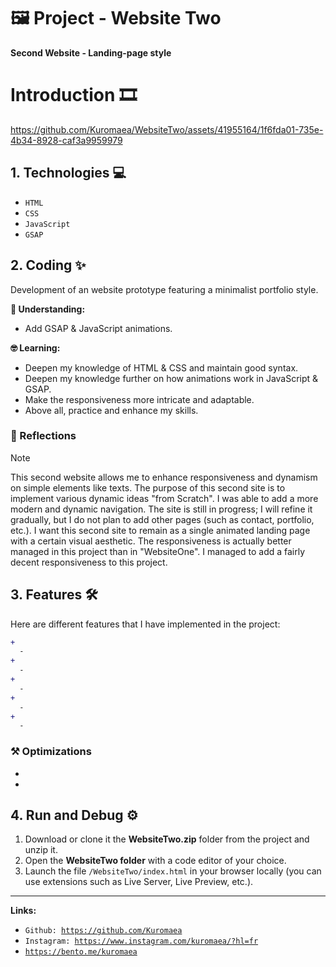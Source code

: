 # 🖼️ Project - Website Two

**Second Website - Landing-page style**

# Introduction 🎞

https://github.com/Kuromaea/WebsiteTwo/assets/41955164/1f6fda01-735e-4b34-8928-caf3a9959979

## 1. Technologies 💻

- <code>HTML</code>
- <code>CSS</code>
- <code>JavaScript</code>
- <code>GSAP</code>

## 2. Coding ✨

Development of an website prototype featuring a minimalist portfolio style.

**🤔 Understanding:**

- Add GSAP & JavaScript animations.

**🤓 Learning:**

- Deepen my knowledge of HTML & CSS and maintain good syntax.
- Deepen my knowledge further on how animations work in JavaScript & GSAP.
- Make the responsiveness more intricate and adaptable.
- Above all, practice and enhance my skills.

### 🔁 Reflections

> [!NOTE]
> This second website allows me to enhance responsiveness and dynamism on simple elements like texts. The purpose of this second site is to implement various dynamic ideas "from Scratch". I was able to add a more modern and dynamic navigation. The site is still in progress; I will refine it gradually, but I do not plan to add other pages (such as contact, portfolio, etc.). I want this second site to remain as a single animated landing page with a certain visual aesthetic. The responsiveness is actually better managed in this project than in "WebsiteOne". I managed to add a fairly decent responsiveness to this project.

## 3. Features 🛠

Here are different features that I have implemented in the project:

```diff
+ 
  - 
+ 
  - 
+ 
  - 
+ 
  - 
+ 
  - 
```

### ⚒ Optimizations

- 
- 

## 4. Run and Debug ⚙

1. Download or clone it the **WebsiteTwo.zip** folder from the project and unzip it.
2. Open the **WebsiteTwo folder** with a code editor of your choice.
3. Launch the file <code>/WebsiteTwo/index.html</code> in your browser locally (you can use extensions such as Live Server, Live Preview, etc.).

---

**Links:**

- <code>Github: https://github.com/Kuromaea</code>
- <code>Instagram: https://www.instagram.com/kuromaea/?hl=fr</code>
- <code>https://bento.me/kuromaea</code>
